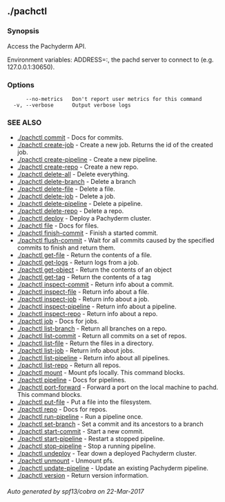 ## ./pachctl



### Synopsis


Access the Pachyderm API.

Environment variables:
  ADDRESS=<host>:<port>, the pachd server to connect to (e.g. 127.0.0.1:30650).


### Options

```
      --no-metrics   Don't report user metrics for this command
  -v, --verbose      Output verbose logs
```

### SEE ALSO
* [./pachctl commit](./pachctl_commit.md)	 - Docs for commits.
* [./pachctl create-job](./pachctl_create-job.md)	 - Create a new job. Returns the id of the created job.
* [./pachctl create-pipeline](./pachctl_create-pipeline.md)	 - Create a new pipeline.
* [./pachctl create-repo](./pachctl_create-repo.md)	 - Create a new repo.
* [./pachctl delete-all](./pachctl_delete-all.md)	 - Delete everything.
* [./pachctl delete-branch](./pachctl_delete-branch.md)	 - Delete a branch
* [./pachctl delete-file](./pachctl_delete-file.md)	 - Delete a file.
* [./pachctl delete-job](./pachctl_delete-job.md)	 - Delete a job.
* [./pachctl delete-pipeline](./pachctl_delete-pipeline.md)	 - Delete a pipeline.
* [./pachctl delete-repo](./pachctl_delete-repo.md)	 - Delete a repo.
* [./pachctl deploy](./pachctl_deploy.md)	 - Deploy a Pachyderm cluster.
* [./pachctl file](./pachctl_file.md)	 - Docs for files.
* [./pachctl finish-commit](./pachctl_finish-commit.md)	 - Finish a started commit.
* [./pachctl flush-commit](./pachctl_flush-commit.md)	 - Wait for all commits caused by the specified commits to finish and return them.
* [./pachctl get-file](./pachctl_get-file.md)	 - Return the contents of a file.
* [./pachctl get-logs](./pachctl_get-logs.md)	 - Return logs from a job.
* [./pachctl get-object](./pachctl_get-object.md)	 - Return the contents of an object
* [./pachctl get-tag](./pachctl_get-tag.md)	 - Return the contents of a tag
* [./pachctl inspect-commit](./pachctl_inspect-commit.md)	 - Return info about a commit.
* [./pachctl inspect-file](./pachctl_inspect-file.md)	 - Return info about a file.
* [./pachctl inspect-job](./pachctl_inspect-job.md)	 - Return info about a job.
* [./pachctl inspect-pipeline](./pachctl_inspect-pipeline.md)	 - Return info about a pipeline.
* [./pachctl inspect-repo](./pachctl_inspect-repo.md)	 - Return info about a repo.
* [./pachctl job](./pachctl_job.md)	 - Docs for jobs.
* [./pachctl list-branch](./pachctl_list-branch.md)	 - Return all branches on a repo.
* [./pachctl list-commit](./pachctl_list-commit.md)	 - Return all commits on a set of repos.
* [./pachctl list-file](./pachctl_list-file.md)	 - Return the files in a directory.
* [./pachctl list-job](./pachctl_list-job.md)	 - Return info about jobs.
* [./pachctl list-pipeline](./pachctl_list-pipeline.md)	 - Return info about all pipelines.
* [./pachctl list-repo](./pachctl_list-repo.md)	 - Return all repos.
* [./pachctl mount](./pachctl_mount.md)	 - Mount pfs locally. This command blocks.
* [./pachctl pipeline](./pachctl_pipeline.md)	 - Docs for pipelines.
* [./pachctl port-forward](./pachctl_port-forward.md)	 - Forward a port on the local machine to pachd. This command blocks.
* [./pachctl put-file](./pachctl_put-file.md)	 - Put a file into the filesystem.
* [./pachctl repo](./pachctl_repo.md)	 - Docs for repos.
* [./pachctl run-pipeline](./pachctl_run-pipeline.md)	 - Run a pipeline once.
* [./pachctl set-branch](./pachctl_set-branch.md)	 - Set a commit and its ancestors to a branch
* [./pachctl start-commit](./pachctl_start-commit.md)	 - Start a new commit.
* [./pachctl start-pipeline](./pachctl_start-pipeline.md)	 - Restart a stopped pipeline.
* [./pachctl stop-pipeline](./pachctl_stop-pipeline.md)	 - Stop a running pipeline.
* [./pachctl undeploy](./pachctl_undeploy.md)	 - Tear down a deployed Pachyderm cluster.
* [./pachctl unmount](./pachctl_unmount.md)	 - Unmount pfs.
* [./pachctl update-pipeline](./pachctl_update-pipeline.md)	 - Update an existing Pachyderm pipeline.
* [./pachctl version](./pachctl_version.md)	 - Return version information.

###### Auto generated by spf13/cobra on 22-Mar-2017
